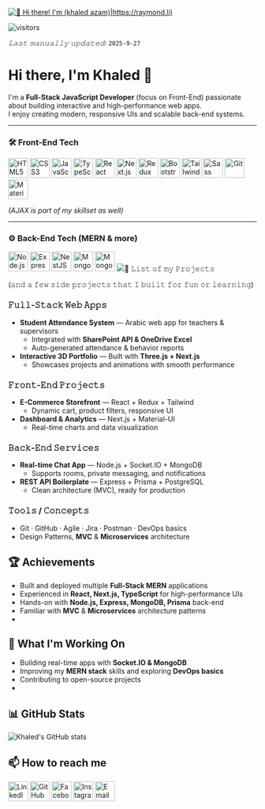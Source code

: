 [<img src="https://raw.githubusercontent.com/khaled azam/khaled azam/master/intro.gif" alt="👋 Hi there! I'm (khaled azam)|https://raymond.li)" title="👋 Hi there! I'm (khaled azam)|https://raymond.li)"/>](https://raymond.li/)

![visitors](https://vbr.nathanchung.dev/badge?page_id=Raymo111.Raymo111&color=00cf00)

*𝙻𝚊𝚜𝚝 𝚖𝚊𝚗𝚞𝚊𝚕𝚕𝚢 𝚞𝚙𝚍𝚊𝚝𝚎𝚍:* `2025-9-27` <!-- TODO: automate this -->
<!--
**Sir.duckld** is a ✨ _special_ ✨ repository because its `README.md` (this file) appears on your GitHub profile.

Here are some ideas to get you started:

- 🔭 I’m currently working on ...
- 🌱 I’m currently learning ...
- 👯 I’m looking to collaborate on ...
- 🤔 I’m looking for help with ...
- 💬 Ask me about ...
- 📫 How to reach me: ...
- 😄 Pronouns: ...
- ⚡ Fun fact: ...
-->
<!--
<table>
	<tr>
	</tr>
	<tr>
		<th>
			<h2><code>𝚂𝚙𝚎𝚌𝚒𝚊𝚕</code>: 𝙸'𝚖 𝚙𝚊𝚛𝚝𝚒𝚌𝚒𝚙𝚊𝚝𝚒𝚗𝚐 𝚒𝚗 𝙷𝚊𝚌𝚔𝚝𝚘𝚋𝚎𝚛𝚏𝚎𝚜𝚝!</h2>
			𝙰𝚗𝚢𝚘𝚗𝚎 𝚠𝚑𝚘 𝚠𝚊𝚗𝚝𝚜 𝚝𝚘 𝚒𝚜 𝚠𝚎𝚕𝚌𝚘𝚖𝚎 𝚝𝚘 𝚙𝚊𝚛𝚝𝚒𝚌𝚒𝚙𝚊𝚝𝚎! 𝙹𝚞𝚜𝚝 𝚜𝚒𝚐𝚗 𝚞𝚙 𝚊𝚝 <a href="https://hacktoberfest.digitalocean.com/">𝚑𝚝𝚝𝚙𝚜://𝚑𝚊𝚌𝚔𝚝𝚘𝚋𝚎𝚛𝚏𝚎𝚜𝚝.𝚍𝚒𝚐𝚒𝚝𝚊𝚕𝚘𝚌𝚎𝚊𝚗.𝚌𝚘𝚖/</a>.
				<br>𝙱𝚊𝚜𝚒𝚌𝚊𝚕𝚕𝚢, 𝚖𝚊𝚔𝚎 𝟺 𝙿𝚁𝚜 𝚝𝚘 𝙶𝚒𝚝𝙷𝚞𝚋 𝚛𝚎𝚙𝚘𝚜 𝚊𝚗𝚍 𝚐𝚎𝚝 𝚝𝚑𝚎𝚖 𝚖𝚎𝚛𝚐𝚎𝚍 𝚘𝚛 𝚝𝚊𝚐𝚐𝚎𝚍 <code>hacktoberfest-accepted</code> 𝚠𝚒𝚕𝚕 𝚐𝚎𝚝 𝚌𝚘𝚘𝚕&nbsp𝚜𝚠𝚊𝚐!
		</th>
	</tr>
	<tr>
		<td>
				<b>𝙻𝚒𝚜𝚝 𝚘𝚏 𝚖𝚢 𝚛𝚎𝚙𝚘𝚜 𝚙𝚊𝚛𝚝𝚒𝚌𝚒𝚙𝚊𝚝𝚒𝚗𝚐 𝚒𝚗 𝚝𝚑𝚒𝚜 𝚊𝚠𝚎𝚜𝚘𝚖𝚎 𝚎𝚟𝚎𝚗𝚝:<b>
				<ul>
					<li><a href="https://github.com/Raymo111/emoji">𝚁𝚊𝚢𝚖𝚘𝟷𝟷𝟷/𝚎𝚖𝚘𝚓𝚒</a></li>
					<li><a href="https://github.com/Raymo111/drracket-customization">𝚁𝚊𝚢𝚖𝚘𝟷𝟷𝟷/𝚍𝚛𝚛𝚊𝚌𝚔𝚎𝚝-𝚌𝚞𝚜𝚝𝚘𝚖𝚒𝚣𝚊𝚝𝚒𝚘𝚗</a></li>
					<li><a href="https://github.com/Raymo111/i3lock-color">𝚁𝚊𝚢𝚖𝚘𝟷𝟷𝟷/𝚒𝟹𝚕𝚘𝚌𝚔-𝚌𝚘𝚕𝚘𝚛</a></li>
				</ul>
		</td>
	</tr>
</table>
-->
# Hi there, I'm Khaled 👋

I'm a **Full-Stack JavaScript Developer** (focus on Front-End) passionate about building interactive and high-performance web apps.  
I enjoy creating modern, responsive UIs and scalable back-end systems.

---

### 🛠️ Front-End Tech
<p align="left">
  <img src="https://cdn.jsdelivr.net/gh/devicons/devicon/icons/html5/html5-original.svg" alt="HTML5" width="40" height="40"/>
  <img src="https://cdn.jsdelivr.net/gh/devicons/devicon/icons/css3/css3-original.svg" alt="CSS3" width="40" height="40"/>
  <img src="https://cdn.jsdelivr.net/gh/devicons/devicon/icons/javascript/javascript-original.svg" alt="JavaScript" width="40" height="40"/>
  <img src="https://cdn.jsdelivr.net/gh/devicons/devicon/icons/typescript/typescript-original.svg" alt="TypeScript" width="40" height="40"/>
  <img src="https://cdn.jsdelivr.net/gh/devicons/devicon/icons/react/react-original.svg" alt="React" width="40" height="40"/>
  <img src="https://cdn.jsdelivr.net/gh/devicons/devicon/icons/nextjs/nextjs-original.svg" alt="Next.js" width="40" height="40"/>
  <img src="https://cdn.jsdelivr.net/gh/devicons/devicon/icons/redux/redux-original.svg" alt="Redux" width="40" height="40"/>
  <img src="https://cdn.jsdelivr.net/gh/devicons/devicon/icons/bootstrap/bootstrap-original.svg" alt="Bootstrap" width="40" height="40"/>
  <img src="https://cdn.jsdelivr.net/gh/devicons/devicon/icons/tailwindcss/tailwindcss-plain.svg" alt="Tailwind CSS" width="40" height="40"/>
  <img src="https://cdn.jsdelivr.net/gh/devicons/devicon/icons/sass/sass-original.svg" alt="Sass" width="40" height="40"/>
  <img src="https://cdn.jsdelivr.net/gh/devicons/devicon/icons/git/git-original.svg" alt="Git" width="40" height="40"/>
  <img src="https://cdn.jsdelivr.net/gh/devicons/devicon/icons/materialui/materialui-original.svg" alt="Material-UI" width="40" height="40"/>
</p>

*(AJAX is part of my skillset as well)*

---

### ⚙️ Back-End Tech (MERN & more)
<p align="left">
  <img src="https://cdn.jsdelivr.net/gh/devicons/devicon/icons/nodejs/nodejs-original.svg" alt="Node.js" width="40" height="40"/>
  <img src="https://cdn.jsdelivr.net/gh/devicons/devicon/icons/express/express-original.svg" alt="Express" width="40" height="40"/>
  <img src="https://cdn.jsdelivr.net/gh/devicons/devicon/icons/nestjs/nestjs-plain.svg" alt="NestJS" width="40" height="40"/>
  <img src="https://cdn.jsdelivr.net/gh/devicons/devicon/icons/mongodb/mongodb-original.svg" alt="MongoDB" width="40" height="40"/>
  <img src="https://cdn.jsdelivr.net/gh/devicons/devicon/icons/mongoose/mongoose-original.svg" alt="Mongoose" width="40" height="40"/>
  <img src="https://cdn.js

- 🤞 𝙾𝚗𝚎 𝚍𝚊𝚢 𝙸 𝚑𝚘𝚙𝚎 𝚝𝚘...
	- 𝙶𝚘 𝚜𝚔𝚢𝚍𝚒𝚟𝚒𝚗𝚐!
  
## 📜 𝙻𝚒𝚜𝚝 𝚘𝚏 𝚖𝚢 𝙿𝚛𝚘𝚓𝚎𝚌𝚝𝚜
(𝚊𝚗𝚍 𝚊 𝚏𝚎𝚠 𝚜𝚒𝚍𝚎 𝚙𝚛𝚘𝚓𝚎𝚌𝚝𝚜 𝚝𝚑𝚊𝚝 𝙸 𝚋𝚞𝚒𝚕𝚝 𝚏𝚘𝚛 𝚏𝚞𝚗 𝚘𝚛 𝚕𝚎𝚊𝚛𝚗𝚒𝚗𝚐)

### 𝙵𝚞𝚕𝚕-𝚂𝚝𝚊𝚌𝚔 𝚆𝚎𝚋 𝙰𝚙𝚙𝚜
- **Student Attendance System** — Arabic web app for teachers & supervisors  
  - Integrated with **SharePoint API & OneDrive Excel**  
  - Auto-generated attendance & behavior reports
- **Interactive 3D Portfolio** — Built with **Three.js + Next.js**  
  - Showcases projects and animations with smooth performance

### 𝙵𝚛𝚘𝚗𝚝-𝙴𝚗𝚍 𝙿𝚛𝚘𝚓𝚎𝚌𝚝𝚜
- **E-Commerce Storefront** — React + Redux + Tailwind  
  - Dynamic cart, product filters, responsive UI
- **Dashboard & Analytics** — Next.js + Material-UI  
  - Real-time charts and data visualization

### 𝙱𝚊𝚌𝚔-𝙴𝚗𝚍 𝚂𝚎𝚛𝚟𝚒𝚌𝚎𝚜
- **Real-time Chat App** — Node.js + Socket.IO + MongoDB  
  - Supports rooms, private messaging, and notifications
- **REST API Boilerplate** — Express + Prisma + PostgreSQL  
  - Clean architecture (MVC), ready for production

### 𝚃𝚘𝚘𝚕𝚜 / 𝙲𝚘𝚗𝚌𝚎𝚙𝚝𝚜
- Git · GitHub · Agile · Jira · Postman · DevOps basics  
- Design Patterns, **MVC** & **Microservices** architecture

## 🏆 Achievements
- Built and deployed multiple **Full-Stack MERN** applications
- Experienced in **React, Next.js, TypeScript** for high-performance UIs
- Hands-on with **Node.js, Express, MongoDB, Prisma** back-end
- Familiar with **MVC** & **Microservices** architecture patterns
- 
## 🚀 What I'm Working On
- Building real-time apps with **Socket.IO & MongoDB**
- Improving my **MERN stack** skills and exploring **DevOps basics**
- Contributing to open-source projects
- 
## 📊 GitHub Stats
![Khaled's GitHub stats](https://github-readme-stats.vercel.app/api?username=khaledazam&show_icons=true&theme=tokyonight)


## 📫 How to reach me

[<img src="https://raw.githubusercontent.com/Raymo111/Raymo111/master/socials/linkedin.png" height="40em" alt="LinkedIn" title="LinkedIn"/>](https://www.linkedin.com/in/khaled-azam-a37a76303)
[<img src="https://raw.githubusercontent.com/Raymo111/Raymo111/master/socials/github.svg" height="40em" alt="GitHub" title="GitHub"/>](https://github.com/khaledazam)
[<img src="https://raw.githubusercontent.com/simple-icons/simple-icons/develop/icons/facebook.svg" height="40em" alt="Facebook" title="Facebook"/>](https://web.facebook.com/khaled.azam.710171/)
[<img src="https://raw.githubusercontent.com/Raymo111/Raymo111/master/socials/instagram.svg" height="40em" alt="Instagram" title="Instagram"/>](https://www.instagram.com/sir.duckld/)
[<img src="https://raw.githubusercontent.com/simple-icons/simple-icons/develop/icons/gmail.svg" height="40em" alt="Email" title="Email"/>](mailto:khaled141ma@gmail.com)


